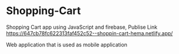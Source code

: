 # Shopping-Cart
Shopping Cart app using JavaScript and firebase,
Publise Link
https://647cb78fc622313faf452c52--shoppin-cart-hema.netlify.app/

Web application that is used as mobile application
